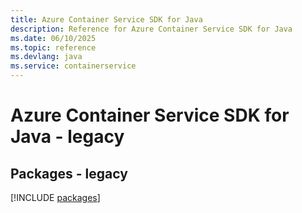 ```yaml
---
title: Azure Container Service SDK for Java
description: Reference for Azure Container Service SDK for Java
ms.date: 06/10/2025
ms.topic: reference
ms.devlang: java
ms.service: containerservice
---
```

# Azure Container Service SDK for Java - legacy
## Packages - legacy
[!INCLUDE [packages](container-service-index.md)]
